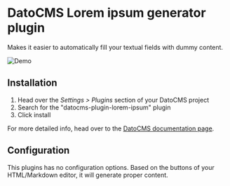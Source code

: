 # DatoCMS Lorem ipsum generator plugin

Makes it easier to automatically fill your textual fields with dummy content.

![Demo](https://raw.githubusercontent.com/datocms/plugins/master/lorem-ipsum/docs/demo.gif)

## Installation

1. Head over the *Settings > Plugins* section of your DatoCMS project
2. Search for the "datocms-plugin-lorem-ipsum" plugin
3. Click install

For more detailed info, head over to the [DatoCMS documentation page](https://www.datocms.com/docs/plugins/install/).

## Configuration

This plugins has no configuration options. Based on the buttons of your HTML/Markdown editor, it will generate proper content.